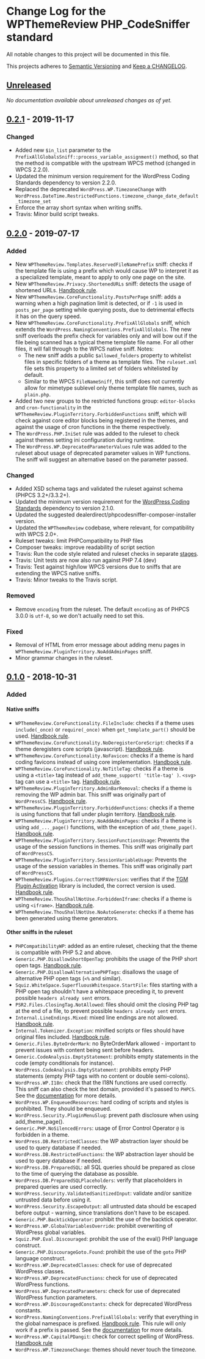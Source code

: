 # Change Log for the WPThemeReview PHP_CodeSniffer standard

All notable changes to this project will be documented in this file.

This projects adheres to [Semantic Versioning](https://semver.org/) and [Keep a CHANGELOG](https://keepachangelog.com/).

## [Unreleased]

_No documentation available about unreleased changes as of yet._

## [0.2.1] - 2019-11-17

### Changed

- Added new `$in_list` parameter to the `PrefixAllGlobalsSniff::process_variable_assignment()` method, so that the method is compatible with the upstream WPCS method (changed in WPCS 2.2.0).
- Updated the minimum version requirement for the WordPress Coding Standards dependency to version 2.2.0.
- Replaced the deprecated `WordPress.WP.TimezoneChange` with `WordPress.DateTime.RestrictedFunctions.timezone_change_date_default_timezone_set`
- Enforce the array short syntax when writing sniffs.
- Travis: Minor build script tweaks.

## [0.2.0] - 2019-07-17

### Added

- New `WPThemeReview.Templates.ReservedFileNamePrefix` sniff: checks if the template file is using a prefix which would cause WP to interpret it as a specialized template, meant to apply to only one page on the site.
- New `WPThemeReview.Privacy.ShortenedURLs` sniff: detects the usage of shortened URLs. [Handbook rule](https://make.wordpress.org/themes/handbook/review/required/#privacy).
- New `WPThemeReview.CoreFunctionality.PostsPerPage` sniff: adds a warning when a high pagination limit is detected, or if `-1` is used in `posts_per_page` setting while querying posts, due to detrimental effects it has on the query speed.
- New `WPThemeReview.CoreFunctionality.PrefixAllGlobals` sniff, which extends the `WordPress.NamingConventions.PrefixAllGlobals`. The new sniff overloads the prefix check for variables only and will bow out if the file being scanned has a typical theme template file name. For all other files, it will fall through to the WPCS native sniff.
  Notes:
    * The new sniff adds a public `$allowed_folders` property to whitelist files in specific folders of a theme as template files.
    The `ruleset.xml` file sets this property to a limited set of folders whitelisted by default.
    * Similar to the WPCS `FileNameSniff`, this sniff does not currently allow for mimetype sublevel only theme template file names, such as `plain.php`.
- Added two new groups to the restricted functions group: `editor-blocks` and `cron-functionality` in the `WPThemeReview.PluginTerritory.ForbiddenFunctions` sniff, which will check against core editor blocks being registered in the themes, and against the usage of cron functions in the theme respectively.
- The `WordPress.PHP.IniSet` rule was added to the ruleset to check against themes setting ini configuration during runtime.
- The `WordPress.WP.DeprecatedParameterValues` rule was added to the ruleset about usage of deprecated parameter values in WP functions. The sniff will suggest an alternative based on the parameter passed.

### Changed

- Added XSD schema tags and validated the ruleset against schema (PHPCS 3.2+/3.3.2+).
- Updated the minimum version requirement for the [WordPress Coding Standards](https://github.com/WordPress/WordPress-Coding-Standards/blob/develop/CHANGELOG.md) dependency to version 2.1.0.
- Updated the suggested dealerdirect/phpcodesniffer-composer-installer version.
- Updated the `WPThemeReview` codebase, where relevant, for compatibility with WPCS 2.0+.
- Ruleset tweaks: limit PHPCompatibility to PHP files
- Composer tweaks: improve readability of script section
- Travis: Run the code style related and ruleset checks in separate [stages](https://docs.travis-ci.com/user/build-stages/).
- Travis: Unit tests are now also run against PHP 7.4 (dev)
- Travis: Test against high/low WPCS versions due to sniffs that are extending the WPCS native sniffs.
- Travis: Minor tweaks to the Travis script.

### Removed

- Remove `encoding` from the ruleset. The default `encoding` as of PHPCS 3.0.0 is `utf-8`, so we don't actually need to set this.

### Fixed

- Removal of HTML from error message about adding menu pages in `WPThemeReview.PluginTerritory.NoAddAdminPages` sniff.
- Minor grammar changes in the ruleset.


## [0.1.0] - 2018-10-31

### Added

#### Native sniffs
- `WPThemeReview.CoreFunctionality.FileInclude`: checks if a theme uses `include(_once)` or `require(_once)` when `get_template_part()` should be used. [Handbook rule](https://make.wordpress.org/themes/handbook/review/required/#core-functionality-and-features).
- `WPThemeReview.CoreFunctionality.NoDeregisterCoreScript`: checks if a theme deregisters core scripts (javascript). [Handbook rule](https://make.wordpress.org/themes/handbook/review/required/#stylesheets-and-scripts).
- `WPThemeReview.CoreFunctionality.NoFavicon`: checks if a theme is hard coding favicons instead of using core implementation. [Handbook rule](https://make.wordpress.org/themes/handbook/review/required/#core-functionality-and-features).
- `WPThemeReview.CoreFunctionality.NoTitleTag`: checks if a theme is using a `<title>` tag instead of `add_theme_support( 'title-tag' )`. `<svg>` tag can use a `<title>` tag. [Handbook rule](https://make.wordpress.org/themes/handbook/review/required/#core-functionality-and-features).
- `WPThemeReview.PluginTerritory.AdminBarRemoval`: checks if a theme is removing the WP admin bar. This sniff was originally part of `WordPressCS`. [Handbook rule](https://make.wordpress.org/themes/handbook/review/required/#core-functionality-and-features).
- `WPThemeReview.PluginTerritory.ForbiddenFunctions`: checks if a theme is using functions that fall under plugin territory. [Handbook rule](https://make.wordpress.org/themes/handbook/review/required/#presentation-vs-functionality).
- `WPThemeReview.PluginTerritory.NoAddAdminPages`: checks if a theme is using `add_..._page()` functions, with the exception of `add_theme_page()`. [Handbook rule](https://make.wordpress.org/themes/handbook/review/required/theme-check-plugin/#admin-menu).
- `WPThemeReview.PluginTerritory.SessionFunctionsUsage`: Prevents the usage of the session functions in themes. This sniff was originally part of `WordPressCS`.
- `WPThemeReview.PluginTerritory.SessionVariableUsage`: Prevents the usage of the session variables in themes. This sniff was originally part of `WordPressCS`.
- `WPThemeReview.Plugins.CorrectTGMPAVersion`: verifies that if the [TGM Plugin Activation](http://tgmpluginactivation.com/) library is included, the correct version is used. [Handbook rule](https://make.wordpress.org/themes/handbook/review/required/theme-check-plugin/#admin-menu).
- `WPThemeReview.ThouShallNotUse.ForbiddenIframe`: checks if a theme is using `<iframe>`. [Handbook rule](https://make.wordpress.org/themes/handbook/review/required/theme-check-plugin/#info).
- `WPThemeReview.ThouShallNotUse.NoAutoGenerate`: checks if a theme has been generated using theme generators.

#### Other sniffs in the ruleset
- `PHPCompatibilityWP`: added as an entire ruleset, checking that the theme is compatible with PHP 5.2 and above.
- `Generic.PHP.DisallowShortOpenTag`: prohibits the usage of the PHP short open tags. [Handbook rule](https://make.wordpress.org/themes/handbook/review/required/theme-check-plugin/#additional-checks).
- `Generic.PHP.DisallowAlternativePHPTags`: disallows the usage of alternative PHP open tags (`<%` and similar).
- `Squiz.WhiteSpace.SuperfluousWhitespace.StartFile`: files starting with a PHP open tag shouldn't have a whitespace preceding it, to prevent possible `headers already sent` errors.
- `PSR2.Files.ClosingTag.NotAllowed`: files should omit the closing PHP tag at the end of a file, to prevent possible `headers already sent` errors.
- `Internal.LineEndings.Mixed`: mixed line endings are not allowed. [Handbook rule](https://make.wordpress.org/themes/handbook/review/required/theme-check-plugin/#line-endings).
- `Internal.Tokenizer.Exception`: minified scripts or files should have original files included. [Handbook rule](https://make.wordpress.org/themes/handbook/review/required/#stylesheets-and-scripts).
- `Generic.Files.ByteOrderMark`: no ByteOrderMark allowed - important to prevent issues with content being sent before headers.
- `Generic.CodeAnalysis.EmptyStatement`: prohibits empty statements in the code (empty conditionals for instance).
- `WordPress.CodeAnalysis.EmptyStatement`: prohibits empty PHP statements (empty PHP tags with no content or double semi-colons).
- `WordPress.WP.I18n`: check that the I18N functions are used correctly. This sniff can also check the text domain, provided it's passed to `PHPCS`. See the [documentation](https://github.com/WordPress/WordPress-Coding-Standards/wiki/Customizable-sniff-properties#internationalization-setting-your-text-domain) for more details.
- `WordPress.WP.EnqueuedResources`: hard coding of scripts and styles is prohibited. They should be enqueued.
- `WordPress.Security.PluginMenuSlug`: prevent path disclosure when using add_theme_page().
- `Generic.PHP.NoSilencedErrors`: usage of Error Control Operator `@` is forbidden in a theme.
- `WordPress.DB.RestrictedClasses`: the WP abstraction layer should be used to query database if needed.
- `WordPress.DB.RestrictedFunctions`: the WP abstraction layer should be used to query database if needed.
- `WordPress.DB.PreparedSQL`: all SQL queries should be prepared as close to the time of querying the database as possible.
- `WordPress.DB.PreparedSQLPlaceholders`: verify that placeholders in prepared queries are used correctly.
- `WordPress.Security.ValidatedSanitizedInput`: validate and/or sanitize untrusted data before using it.
- `WordPress.Security.EscapeOutput`: all untrusted data should be escaped before output - warning, since translations don't have to be escaped.
- `Generic.PHP.BacktickOperator`: prohibit the use of the backtick operator.
- `WordPress.WP.GlobalVariablesOverride`: prohibit overwriting of WordPress global variables.
- `Squiz.PHP.Eval.Discouraged`: prohibit the use of the eval() PHP language construct.
- `Generic.PHP.DiscourageGoto.Found`: prohibit the use of the `goto` PHP language construct.
- `WordPress.WP.DeprecatedClasses`: check for use of deprecated WordPress classes.
- `WordPress.WP.DeprecatedFunctions`: check for use of deprecated WordPress functions.
- `WordPress.WP.DeprecatedParameters`: check for use of deprecated WordPress function parameters.
- `WordPress.WP.DiscouragedConstants`: check for deprecated WordPress constants.
- `WordPress.NamingConventions.PrefixAllGlobals`: verify that everything in the global namespace is prefixed. [Handbook rule](https://make.wordpress.org/themes/handbook/review/required/#code). This rule will only work if a prefix is passed. See the [documentation](https://github.com/WordPress/WordPress-Coding-Standards/wiki/Customizable-sniff-properties#naming-conventions-prefix-everything-in-the-global-namespace) for more details.
- `WordPress.WP.CapitalPDangit`: check for correct spelling of WordPress. [Handbook rule](https://make.wordpress.org/themes/handbook/review/required/#naming)
- `WordPress.WP.TimezoneChange`: themes should never touch the timezone.

[Unreleased]: https://github.com/WPTRT/WPThemeReview/compare/master...HEAD
[0.2.1]: https://github.com/WPTRT/WPThemeReview/compare/0.2.0...0.2.1
[0.2.0]: https://github.com/WPTRT/WPThemeReview/compare/0.1.0...0.2.0
[0.1.0]: https://github.com/WPTRT/WPThemeReview/compare/1dabb9876caf78209849a01381c0b863ce583d07...0.1.0
